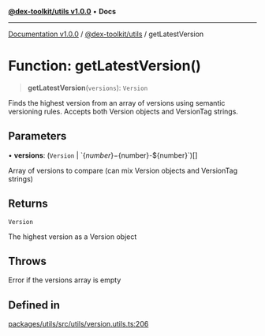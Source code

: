 [**@dex-toolkit/utils v1.0.0**](../README.md) • **Docs**

***

[Documentation v1.0.0](../../../packages.md) / [@dex-toolkit/utils](../README.md) / getLatestVersion

# Function: getLatestVersion()

> **getLatestVersion**(`versions`): `Version`

Finds the highest version from an array of versions using semantic versioning rules.
Accepts both Version objects and VersionTag strings.

## Parameters

• **versions**: (`Version` \| \`$\{number\}-$\{number\}-$\{number\}\`)[]

Array of versions to compare (can mix Version objects and VersionTag strings)

## Returns

`Version`

The highest version as a Version object

## Throws

Error if the versions array is empty

## Defined in

[packages/utils/src/utils/version.utils.ts:206](https://github.com/niZmosis/dex-toolkit/blob/3d8b41b44787b30fbea5de3ab4737662ffb61bc8/packages/utils/src/utils/version.utils.ts#L206)
